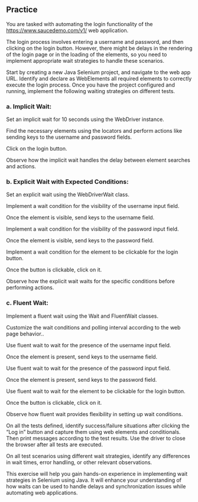 ## Practice

You are tasked with automating the login functionality of the https://www.saucedemo.com/v1/  web application.

The login process involves entering a username and password, and then clicking on the login button. However, there might be delays in the rendering of the login page or in the loading of the elements, so you need to implement appropriate wait strategies to handle these scenarios.

Start by creating a new Java Selenium project, and navigate to the web app URL. Identify and declare as WebElements all required elements to correctly execute the login process. Once you have the project configured and running, implement the following waiting strategies on different tests.

### a. Implicit Wait:

Set an implicit wait for 10 seconds using the WebDriver instance.

Find the necessary elements using the locators and perform actions like sending keys to the username and password fields.

Click on the login button.

Observe how the implicit wait handles the delay between element searches and actions.

### b. Explicit Wait with Expected Conditions:

Set an explicit wait using the WebDriverWait class.

Implement a wait condition for the visibility of the username input field.

Once the element is visible, send keys to the username field.

Implement a wait condition for the visibility of the password input field.

Once the element is visible, send keys to the password field.

Implement a wait condition for the element to be clickable for the login button.

Once the button is clickable, click on it.

Observe how the explicit wait waits for the specific conditions before performing actions.

### c. Fluent Wait:

Implement a fluent wait using the Wait and FluentWait classes.

Customize the wait conditions and polling interval according to the web page behavior..

Use fluent wait to wait for the presence of the username input field.

Once the element is present, send keys to the username field.

Use fluent wait to wait for the presence of the password input field.

Once the element is present, send keys to the password field.

Use fluent wait to wait for the element to be clickable for the login button.

Once the button is clickable, click on it.

Observe how fluent wait provides flexibility in setting up wait conditions.

On all the tests defined, identify success/failure situations after clicking the “Log in” button and capture them using web elements and conditionals. Then print messages according to the test results. Use the driver to close the browser after all tests are executed.

On all test scenarios using different wait strategies, identify any differences in wait times, error handling, or other relevant observations.

This exercise will help you gain hands-on experience in implementing wait strategies in Selenium using Java. It will enhance your understanding of how waits can be used to handle delays and synchronization issues while automating web applications.